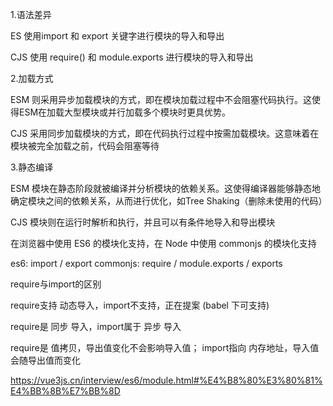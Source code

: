 1.语法差异

ES 使用import 和 export 关键字进行模块的导入和导出

CJS 使用 require() 和 module.exports 进行模块的导入和导出

2.加载方式

ESM 则采用异步加载模块的方式，即在模块加载过程中不会阻塞代码执行。这使得ESM在加载大型模块或并行加载多个模块时更具优势。

CJS 采用同步加载模块的方式，即在代码执行过程中按需加载模块。这意味着在模块被完全加载之前，代码会阻塞等待



3.静态编译

ESM 模块在静态阶段就被编译并分析模块的依赖关系。这使得编译器能够静态地确定模块之间的依赖关系，从而进行优化，如Tree Shaking（删除未使用的代码）

CJS 模块则在运行时解析和执行，并且可以有条件地导入和导出模块


在浏览器中使用 ES6 的模块化支持，在 Node 中使用 commonjs 的模块化支持


es6: import / export
commonjs: require / module.exports / exports


require与import的区别

require支持 动态导入，import不支持，正在提案 (babel 下可支持)

require是 同步 导入，import属于 异步 导入

require是 值拷贝，导出值变化不会影响导入值；
import指向 内存地址，导入值会随导出值而变化

 https://vue3js.cn/interview/es6/module.html#%E4%B8%80%E3%80%81%E4%BB%8B%E7%BB%8D
 
